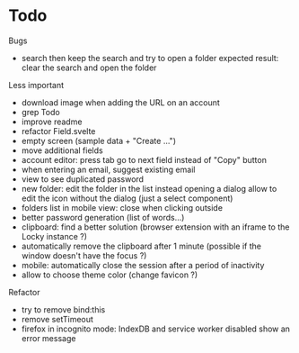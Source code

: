 # Todo
Bugs
- search then keep the search and try to open a folder
  expected result: clear the search and open the folder

Less important
- download image when adding the URL on an account
- grep Todo
- improve readme
- refactor Field.svelte
- empty screen (sample data + "Create ...")
- move additional fields
- account editor: press tab go to next field instead of "Copy" button
- when entering an email, suggest existing email
- view to see duplicated password
- new folder: edit the folder in the list instead opening a dialog
  allow to edit the icon without the dialog (just a select component)
- folders list in mobile view: close when clicking outside
- better password generation (list of words...)
- clipboard: find a better solution (browser extension with an iframe to the Locky instance ?)
- automatically remove the clipboard after 1 minute
  (possible if the window doesn't have the focus ?)
- mobile: automatically close the session after a period of inactivity
- allow to choose theme color (change favicon ?)

Refactor
- try to remove bind:this
- remove setTimeout
- firefox in incognito mode: IndexDB and service worker disabled
  show an error message
